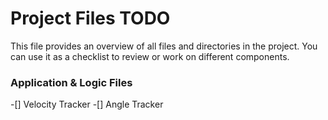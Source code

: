 # Project Files TODO

This file provides an overview of all files and directories in the project. You can use it as a checklist to review or work on different components.

### Application & Logic Files
-[] Velocity Tracker
-[] Angle Tracker
